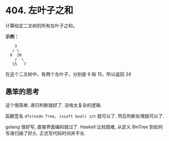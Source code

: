 # 404. 左叶子之和

计算给定二叉树的所有左叶子之和。

**示例：**
```
    3
   / \
  9  20
    /  \
   15   7
```
在这个二叉树中，有两个左叶子，分别是 9 和 15，所以返回 24

## 愚笨的思考

这个很简单, 递归判断就好了. 没啥太复杂的逻辑.

函数签名 `dfs(node Tree, isLeft bool) int` 就可以了. 然后判断处理就可以了.

golang 很好写, 直接界面编码就过了. Haskell 比较困难, 从定义 BinTree 到如何写递归搞了好久. 正式写代码时间并不长.
